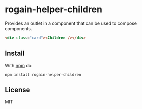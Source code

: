 # rogain-helper-children

Provides an outlet in a component that can be used to compose components.

```html
<div class="card"><Children /></div>
```

## Install 

With [npm](https://www.npmjs.com) do:

```
npm install rogain-helper-children
```

## License

MIT